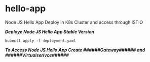 # hello-app
Node JS Hello App Deploy in K8s Cluster and access through ISTIO

***Deploye Node JS Hello App Stable Version***

```
kubectl apply -f deployment.yaml
```

***To Access Node JS Hello App Create ######Gateway###### and ######Virtualserivce######***


